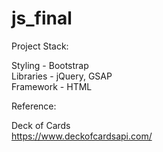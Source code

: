 # js_final  

Project Stack:  

Styling - Bootstrap  
Libraries - jQuery, GSAP  
Framework - HTML  


Reference:  

Deck of Cards  
https://www.deckofcardsapi.com/  